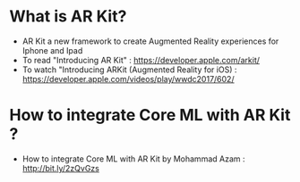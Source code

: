 # What is AR Kit? 
* AR Kit a new framework to create Augmented Reality experiences for Iphone and Ipad 
* To read "Introducing AR Kit" : https://developer.apple.com/arkit/
* To watch "Introducing ARKit (Augmented Reality for iOS) : https://developer.apple.com/videos/play/wwdc2017/602/

# How to integrate Core ML with AR Kit ? 
* How to integrate Core ML with AR Kit by Mohammad Azam : http://bit.ly/2zQvGzs
